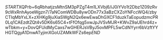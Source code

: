 $START$XQPrb+6qRbhatjzsMtnSM3pPZgT4m1LXVbj6/iJ0iYVo1t2Dbz1Z09zRv9cWxRnhAyoeWgzn7/7aNComWDBu8ywODn77x3aBzCXZoYNFccWQ4/zbyCTIqMbYxLX+zXHKg9juXiaSWgN2Qx6ewEwaDhGXCF1duzkTaEopudzmcPR0Lq1CAEzdtZQt4v5DK6s65C4+tFfOfqg5xwJpJVSvMJR+KWvZ9aUEhrd4z+wTbkm+y+DovQFUidMyCaxs7wGHERJsVByJ5ovMPFL5wCdNYyrr6bVzftYYHGTQgyA1DnwATyjimXGoUZAMkWFZs6ep$END$
